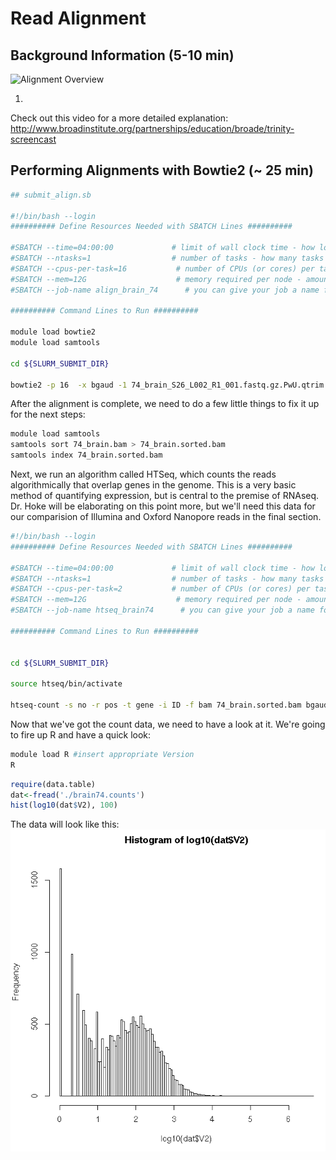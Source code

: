 # Read Alignment

## Background Information (5-10 min)

![Alignment Overview](http://www.nature.com/nrg/journal/v12/n10/images/nrg3068-f3.jpg)

1.

Check out this video for a more detailed explanation: http://www.broadinstitute.org/partnerships/education/broade/trinity-screencast


## Performing Alignments with Bowtie2 (~ 25 min)

```bash
## submit_align.sb

#!/bin/bash --login
########## Define Resources Needed with SBATCH Lines ##########

#SBATCH --time=04:00:00             # limit of wall clock time - how long the job will run (same as -t)
#SBATCH --ntasks=1                  # number of tasks - how many tasks (nodes) that you require (same as -n)
#SBATCH --cpus-per-task=16           # number of CPUs (or cores) per task (same as -c)
#SBATCH --mem=12G                    # memory required per node - amount of memory (in bytes)
#SBATCH --job-name align_brain_74      # you can give your job a name for easier identification (same as -J)

########## Command Lines to Run ##########

module load bowtie2
module load samtools

cd ${SLURM_SUBMIT_DIR}

bowtie2 -p 16  -x bgaud -1 74_brain_S26_L002_R1_001.fastq.gz.PwU.qtrim.fq -2 74_brain_S26_L002_R2_001.fastq.gz.PwU.qtrim.fq | samtools view -bS - > 74_brain.bam
```

After the alignment is complete, we need to do a few little things to fix it up for the next steps:

```bash
module load samtools
samtools sort 74_brain.bam > 74_brain.sorted.bam
samtools index 74_brain.sorted.bam

```

Next, we run an algorithm called HTSeq, which counts the reads algorithmically that overlap genes in the genome.  This is a very basic method of quantifying expression, but is central to the premise of RNAseq.  Dr. Hoke will be elaborating on this point more, but we'll need this data for our comparision of Illumina and Oxford Nanopore reads in the final section.

```bash
#!/bin/bash --login
########## Define Resources Needed with SBATCH Lines ##########

#SBATCH --time=04:00:00             # limit of wall clock time - how long the job will run (same as -t)
#SBATCH --ntasks=1                  # number of tasks - how many tasks (nodes) that you require (same as -n)
#SBATCH --cpus-per-task=2           # number of CPUs (or cores) per task (same as -c)
#SBATCH --mem=12G                    # memory required per node - amount of memory (in bytes)
#SBATCH --job-name htseq_brain74      # you can give your job a name for easier identification (same as -J)

########## Command Lines to Run ##########


cd ${SLURM_SUBMIT_DIR}

source htseq/bin/activate

htseq-count -s no -r pos -t gene -i ID -f bam 74_brain.sorted.bam bgaud_genome.genesonly.gff > brain74.counts
```

Now that we've got the count data, we need to have a look at it.  We're going to fire up R and have a quick look:

```bash
module load R #insert appropriate Version
R
```

```R
require(data.table)
dat<-fread('./brain74.counts')
hist(log10(dat$V2), 100)
```

The data will look like this: ![histogram](images/hist.jpg)
